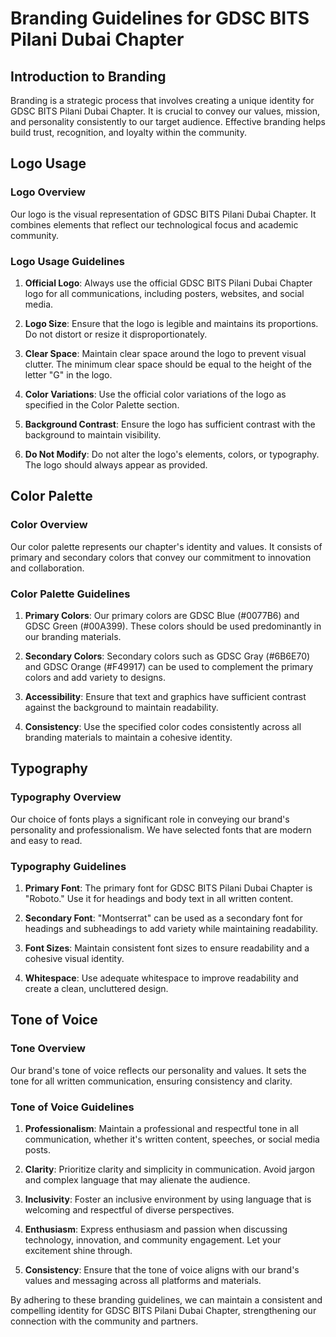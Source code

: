 # Branding Guidelines for GDSC BITS Pilani Dubai Chapter

## Introduction to Branding

Branding is a strategic process that involves creating a unique identity for GDSC BITS Pilani Dubai Chapter. It is crucial to convey our values, mission, and personality consistently to our target audience. Effective branding helps build trust, recognition, and loyalty within the community.


## Logo Usage

### Logo Overview

Our logo is the visual representation of GDSC BITS Pilani Dubai Chapter. It combines elements that reflect our technological focus and academic community.

### Logo Usage Guidelines

1. **Official Logo**: Always use the official GDSC BITS Pilani Dubai Chapter logo for all communications, including posters, websites, and social media.

2. **Logo Size**: Ensure that the logo is legible and maintains its proportions. Do not distort or resize it disproportionately.

3. **Clear Space**: Maintain clear space around the logo to prevent visual clutter. The minimum clear space should be equal to the height of the letter "G" in the logo.

4. **Color Variations**: Use the official color variations of the logo as specified in the Color Palette section.

5. **Background Contrast**: Ensure the logo has sufficient contrast with the background to maintain visibility.

6. **Do Not Modify**: Do not alter the logo's elements, colors, or typography. The logo should always appear as provided.

## Color Palette

### Color Overview

Our color palette represents our chapter's identity and values. It consists of primary and secondary colors that convey our commitment to innovation and collaboration.

### Color Palette Guidelines

1. **Primary Colors**: Our primary colors are GDSC Blue (#0077B6) and GDSC Green (#00A399). These colors should be used predominantly in our branding materials.

2. **Secondary Colors**: Secondary colors such as GDSC Gray (#6B6E70) and GDSC Orange (#F49917) can be used to complement the primary colors and add variety to designs.

3. **Accessibility**: Ensure that text and graphics have sufficient contrast against the background to maintain readability.

4. **Consistency**: Use the specified color codes consistently across all branding materials to maintain a cohesive identity.

## Typography

### Typography Overview

Our choice of fonts plays a significant role in conveying our brand's personality and professionalism. We have selected fonts that are modern and easy to read.

### Typography Guidelines

1. **Primary Font**: The primary font for GDSC BITS Pilani Dubai Chapter is "Roboto." Use it for headings and body text in all written content.

2. **Secondary Font**: "Montserrat" can be used as a secondary font for headings and subheadings to add variety while maintaining readability.

3. **Font Sizes**: Maintain consistent font sizes to ensure readability and a cohesive visual identity.

4. **Whitespace**: Use adequate whitespace to improve readability and create a clean, uncluttered design.

## Tone of Voice

### Tone Overview

Our brand's tone of voice reflects our personality and values. It sets the tone for all written communication, ensuring consistency and clarity.

### Tone of Voice Guidelines

1. **Professionalism**: Maintain a professional and respectful tone in all communication, whether it's written content, speeches, or social media posts.

2. **Clarity**: Prioritize clarity and simplicity in communication. Avoid jargon and complex language that may alienate the audience.

3. **Inclusivity**: Foster an inclusive environment by using language that is welcoming and respectful of diverse perspectives.

4. **Enthusiasm**: Express enthusiasm and passion when discussing technology, innovation, and community engagement. Let your excitement shine through.

5. **Consistency**: Ensure that the tone of voice aligns with our brand's values and messaging across all platforms and materials.

By adhering to these branding guidelines, we can maintain a consistent and compelling identity for GDSC BITS Pilani Dubai Chapter, strengthening our connection with the community and partners.








